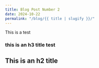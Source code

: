 ```yaml
---
title: Blog Post Number 2
date: 2024-10-22
permalink: "/blog/{{ title | slugify }}/"
---
```


This is a test

### this is an h3 title test

## This is an h2 title

